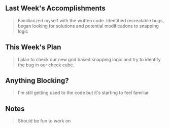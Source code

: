 ## Last Week's Accomplishments

> Familiarized myself with the written code. Identified recreatable bugs, began looking for solutions and potential modifications to snapping logic

## This Week's Plan

> I plan to check our new grid based snapping logic and try to identify the bug in our check cube.

## Anything Blocking?

> I'm still getting used to the code but it's starting to feel familiar

## Notes

> Should be fun to work on
